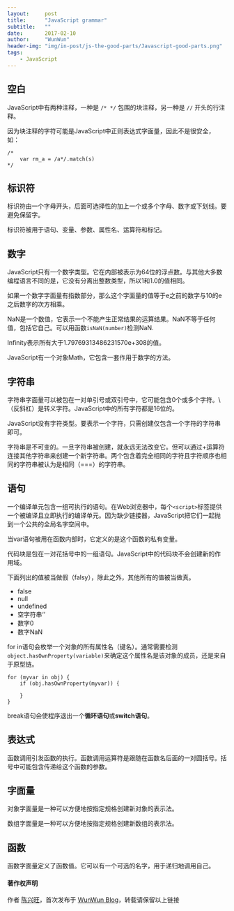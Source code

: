 ```yaml
---
layout:     post
title:      "JavaScript grammar"
subtitle:   ""
date:       2017-02-10
author:     "WunWun"
header-img: "img/in-post/js-the-good-parts/Javascript-good-parts.png"
tags:
    - JavaScript
---
```



## 空白

JavaScript中有两种注释，一种是 `/* */` 包围的块注释，另一种是 `//` 开头的行注释。

因为块注释的字符可能是JavaScript中正则表达式字面量，因此不是很安全，如：

```
/*
    var rm_a = /a*/.match(s)
*/
```

## 标识符

标识符由一个字母开头，后面可选择性的加上一个或多个字母、数字或下划线。要避免保留字。

标识符被用于语句、变量、参数、属性名、运算符和标记。

## 数字

JavaScript只有一个数字类型。它在内部被表示为64位的浮点数。与其他大多数编程语言不同的是，它没有分离出整数类型，所以1和1.0的值相同。

如果一个数字字面量有指数部分，那么这个字面量的值等于e之前的数字与10的e之后数字的次方相乘。

NaN是一个数值，它表示一个不能产生正常结果的运算结果。NaN不等于任何值，包括它自己。可以用函数`isNaN(number)`检测NaN.

Infinity表示所有大于1.79769313486231570e+308的值。

JavaScript有一个对象Math，它包含一套作用于数字的方法。

## 字符串

字符串字面量可以被包在一对单引号或双引号中，它可能包含0个或多个字符。\（反斜杠）是转义字符。JavaScript中的所有字符都是16位的。

JavaScript没有字符类型。要表示一个字符，只需创建仅包含一个字符的字符串即可。

字符串是不可变的。一旦字符串被创建，就永远无法改变它。但可以通过+运算符连接其他字符串来创建一个新字符串。两个包含着完全相同的字符且字符顺序也相同的字符串被认为是相同（===）的字符串。

## 语句

一个编译单元包含一组可执行的语句。在Web浏览器中，每个`<script>`标签提供一个被编译且立即执行的编译单元。因为缺少链接器，JavaScript把它们一起抛到一个公共的全局名字空间中。

当var语句被用在函数内部时，它定义的是这个函数的私有变量。

代码块是包在一对花括号中的一组语句。JavaScript中的代码块不会创建新的作用域。

下面列出的值被当做假（falsy），除此之外，其他所有的值被当做真。

* false
* null
* undefined
* 空字符串‘’
* 数字0
* 数字NaN

for in语句会枚举一个对象的所有属性名（键名）。通常需要检测`object.hasOwnProperty(variable)`来确定这个属性名是该对象的成员，还是来自于原型链。

```
for (myvar in obj) {
    if (obj.hasOwnProperty(myvar)) {

    }
}
```   

break语句会使程序退出一个**循环语句**或**switch语句**。

## 表达式

函数调用引发函数的执行。函数调用运算符是跟随在函数名后面的一对圆括号。括号中可能包含传递给这个函数的参数。

## 字面量

对象字面量是一种可以方便地按指定规格创建新对象的表示法。

数组字面量是一种可以方便地按指定规格创建新数组的表示法。

## 函数

函数字面量定义了函数值。它可以有一个可选的名字，用于递归地调用自己。

#### 著作权声明
  
作者 [陈兴旺](http://weibo.com/xingwangchan)，首次发布于 [WunWun Blog](http://iwun.github.io/)，转载请保留以上链接
